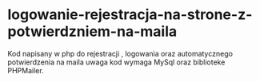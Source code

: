 # logowanie-rejestracja-na-strone-z-potwierdzniem-na-maila
Kod napisany w php do rejestracji , logowania oraz automatycznego potwierdzenia na maila uwaga kod wymaga MySql oraz biblioteke PHPMailer.

